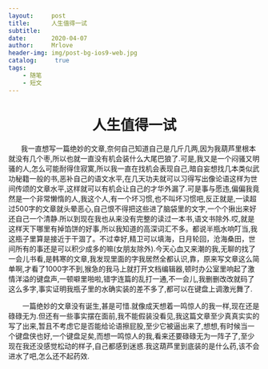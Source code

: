 ```yaml
---
layout:     post
title:      人生值得一试
subtitle:   
date:       2020-04-07
author:     Mrlove
header-img: img/post-bg-ios9-web.jpg
catalog: 	 true
tags:
    - 随笔
    - 短文
---
```

# <center>人生值得一试</center>

&ensp;&ensp;&ensp;&nbsp;我一直想写一篇绝妙的文章,奈何自己知道自己是几斤几两,因为我葫芦里根本就没有几个枣,所以也就一直没有机会装什么大尾巴狼了.可是,我又是一个闷骚又明骚的人,怎么可能耐得住寂寞,所以我一直在找机会表现自己,暗自妄想找几本类似武功秘籍一般的书,恶补自己的语文水平,在几天功夫就可以习得写出像论语这样为世间传颂的文章水平,这样就可以有机会让自己的才华外漏了.可是事与愿违,偏偏我竟然是一个非常懒惰的人,我这个人,有一个坏习惯,也不叫坏习惯吧,反正就是,一读超过500字的文章就头晕恶心,自己恨不得把这些进了脑袋里的文字,一个个揪出来好还自己一个清静.所以到现在我也从来没有完整的读过一本书,语文书除外.哎,就是这样天下哪里有掉馅饼的好事,所以我知道的高深词汇不多。都说半瓶水响叮当,我这瓶子里算是接近于干涸了。不过幸好,精卫可以填海，日月轮回，沧海桑田，世间所有的事还是可以积少成多的嘛(女朋友除外).今天心血又来潮的我,无聊的找了一会儿书看,是韩寒的文章,我发现里面的字我居然全都认识,靠，原来写文章这么简单啊,才看了1000字不到,猴急的我马上就打开文档编辑器,顿时办公室里响起了激情洋溢的键盘声,一顿噼里啪啦,错字连篇的乱打一通,不一会儿,我删删改改就码了这么多字,事实证明我瓶子里的水确实装的差不多了,都可以在键盘上调激光舞了. 

&ensp;&ensp;&ensp;&ensp;一篇绝妙的文章没有诞生,甚是可惜.就像成天想着一鸣惊人的我一样,现在还是碌碌无为.但还有一些事实摆在面前,我不能假装没看见,我这篇文章至少真真实实的写了出来,暂且不考虑它是否能给论语擦屁股,至少它被逼出来了,想想,有时候当一个键盘侠也好,一个键盘足矣,而想一鸣惊人的我,看来还要碌碌无为一阵子了,至少现在我还没感觉松动的样子,自己都感到迷惑.我这葫芦里到底装的是什么药,该不会进水了吧,怎么还不起药效.